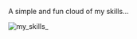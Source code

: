 A simple and fun cloud of my skills...





![my_skills_](https://user-images.githubusercontent.com/47836687/176778264-8e3d258e-a6a8-4e4b-a028-52aa928d1079.png)


